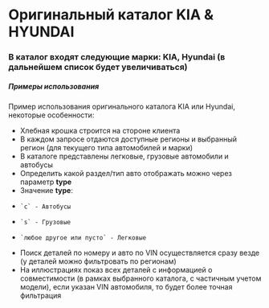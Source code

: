 Оригинальный каталог KIA & HYUNDAI
=========================

### В каталог входят следующие марки: KIA, Hyundai (в дальнейшем список будет увеличиваться)


##### Примеры использования

Пример использования оригинального каталога KIA или Hyundai, некоторые особенности:

- Хлебная крошка строится на стороне клиента
- В каждом запросе отдаются доступные регионы и выбранный регион (для текущего типа автомобилей и марки)
- В каталоге представлены легковые, грузовые автомобили и автобусы  
-   Определить какой раздел/тип авто отображать можно через параметр **type**  
-   Значение **type**:  
-     `c` - Автобусы  
-     `s` - Грузовые  
-     `любое другое или пусто` - Легковые
- Поиск деталей по номеру и авто по VIN осуществляется сразу везде (у деталей можно фильтровать по регионам)
- На иллюстрациях показ всех деталей с информацией о совместимости (в рамках выбранного каталога, с частичным учетом модели), если указан VIN автомобиля, то будет более точная фильтрация